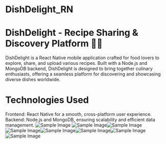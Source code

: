 # DishDelight_RN

# DishDelight - Recipe Sharing & Discovery Platform 🍲📱
 DishDelight is a React Native mobile application crafted for food lovers to explore, share, and upload various recipes. Built with a Node.js and MongoDB backend, DishDelight is designed to bring together culinary enthusiasts, offering a seamless platform for discovering and showcasing diverse dishes worldwide.

# Technologies Used

Frontend: React Native for a smooth, cross-platform user experience.
Backend: Node.js and MongoDB, ensuring scalability and efficient data management.
![Sample Image](SplashScreen.png)
![Sample Image](SignIn.png)![Sample Image](SignUp.png)![Sample Image](ForgotPassword.png)![Sample Image](HomeScreen.png)![Sample Image](DescriptionScreen.png)![Sample Image](DeepLinking.png)![Sample Image](Profile.png)
